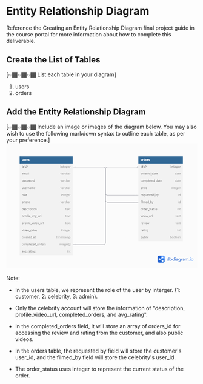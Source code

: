 # Entity Relationship Diagram

Reference the Creating an Entity Relationship Diagram final project guide in the course portal for more information about how to complete this deliverable.

## Create the List of Tables

[👉🏾👉🏾👉🏾 List each table in your diagram]
1. users
2. orders

## Add the Entity Relationship Diagram

[👉🏾👉🏾👉🏾 Include an image or images of the diagram below. You may also wish to use the following markdown syntax to outline each table, as per your preference.]
![alt text](ER_diagram.png)

Note:
- In the users table, we represent the role of the user by interger. (1: customer, 2: celebrity, 3: admin).
- Only the celebrity account will store the information of "description, profile_video_url, completed_orders, and avg_rating".
- In the completed_orders field, it will store an array of orders_id for accessing the review and rating from the customer, and also public videos.

- In the orders table, the requested by field will store the customer's user_id, and the filmed_by field will store the celebrity's user_id.
- The order_status uses integer to represent the current status of the order.